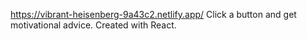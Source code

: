 https://vibrant-heisenberg-9a43c2.netlify.app/
Click a button and get motivational advice. Created with React.
